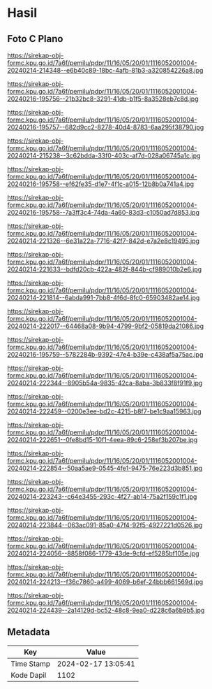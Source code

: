 # Hasil

## Foto C Plano

https://sirekap-obj-formc.kpu.go.id/7a6f/pemilu/pdpr/11/16/05/20/01/1116052001004-20240214-214348--e6b40c89-18bc-4afb-81b3-a320854226a8.jpg

https://sirekap-obj-formc.kpu.go.id/7a6f/pemilu/pdpr/11/16/05/20/01/1116052001004-20240216-195756--21b32bc8-3291-41db-b1f5-8a3528eb7c8d.jpg

https://sirekap-obj-formc.kpu.go.id/7a6f/pemilu/pdpr/11/16/05/20/01/1116052001004-20240216-195757--682d9cc2-8278-40d4-8783-6aa295f38790.jpg

https://sirekap-obj-formc.kpu.go.id/7a6f/pemilu/pdpr/11/16/05/20/01/1116052001004-20240214-215238--3c62bdda-33f0-403c-af7d-028a06745a1c.jpg

https://sirekap-obj-formc.kpu.go.id/7a6f/pemilu/pdpr/11/16/05/20/01/1116052001004-20240216-195758--ef62fe35-d1e7-4f1c-a015-12b8b0a741a4.jpg

https://sirekap-obj-formc.kpu.go.id/7a6f/pemilu/pdpr/11/16/05/20/01/1116052001004-20240216-195758--7a3ff3c4-74da-4a60-83d3-c1050ad7d853.jpg

https://sirekap-obj-formc.kpu.go.id/7a6f/pemilu/pdpr/11/16/05/20/01/1116052001004-20240214-221326--6e31a22a-7716-42f7-842d-e7a2e8c19495.jpg

https://sirekap-obj-formc.kpu.go.id/7a6f/pemilu/pdpr/11/16/05/20/01/1116052001004-20240214-221633--bdfd20cb-422a-482f-844b-cf989010b2e6.jpg

https://sirekap-obj-formc.kpu.go.id/7a6f/pemilu/pdpr/11/16/05/20/01/1116052001004-20240214-221814--6abda991-7bb8-4f6d-8fc0-65903482ae14.jpg

https://sirekap-obj-formc.kpu.go.id/7a6f/pemilu/pdpr/11/16/05/20/01/1116052001004-20240214-222017--64468a08-9b94-4799-9bf2-05819da21086.jpg

https://sirekap-obj-formc.kpu.go.id/7a6f/pemilu/pdpr/11/16/05/20/01/1116052001004-20240216-195759--5782284b-9392-47e4-b39e-c438af5a75ac.jpg

https://sirekap-obj-formc.kpu.go.id/7a6f/pemilu/pdpr/11/16/05/20/01/1116052001004-20240214-222344--8905b54a-9835-42ca-8aba-3b833f8f91f9.jpg

https://sirekap-obj-formc.kpu.go.id/7a6f/pemilu/pdpr/11/16/05/20/01/1116052001004-20240214-222459--0200e3ee-bd2c-4215-b8f7-be1c9aa15963.jpg

https://sirekap-obj-formc.kpu.go.id/7a6f/pemilu/pdpr/11/16/05/20/01/1116052001004-20240214-222651--0fe8bd15-10f1-4eea-89c6-258ef3b207be.jpg

https://sirekap-obj-formc.kpu.go.id/7a6f/pemilu/pdpr/11/16/05/20/01/1116052001004-20240214-222854--50aa5ae9-0545-4fe1-9475-76e223d3b851.jpg

https://sirekap-obj-formc.kpu.go.id/7a6f/pemilu/pdpr/11/16/05/20/01/1116052001004-20240214-223243--c64e3455-293c-4f27-ab14-75a2f159c1f1.jpg

https://sirekap-obj-formc.kpu.go.id/7a6f/pemilu/pdpr/11/16/05/20/01/1116052001004-20240214-223844--063ac091-85a0-47f4-92f5-4927221d0526.jpg

https://sirekap-obj-formc.kpu.go.id/7a6f/pemilu/pdpr/11/16/05/20/01/1116052001004-20240214-224056--8858f086-1779-43de-9cfd-ef5285bf105e.jpg

https://sirekap-obj-formc.kpu.go.id/7a6f/pemilu/pdpr/11/16/05/20/01/1116052001004-20240214-224213--f36c7860-a499-4069-b6ef-24bbb661569d.jpg

https://sirekap-obj-formc.kpu.go.id/7a6f/pemilu/pdpr/11/16/05/20/01/1116052001004-20240214-224439--2a14129d-bc52-48c8-9ea0-d228c6a6b9b5.jpg


## Metadata

| Key        | Value               |
| ---------- | ------------------- |
| Time Stamp | 2024-02-17 13:05:41 |
| Kode Dapil | 1102                |



